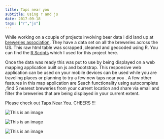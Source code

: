 ```yaml
---
title: Taps near you
subtitle: Using r and js
date: 2017-09-18
tags: ["r","js"]
---
```


While working on a couple of projects involving beer data I did land up at <a href="https://www.brewersassociation.org/">breweries association</a>. They have a data set on all the breweries across the US.
This raw html table was scrapped ,cleaned and geocoded using R. You can find the <a href="https://github.com/senthilthyagarajan/brewerymaps/tree/master/rscripts">R Scripts</a> which I used for this project here.

Once the data was ready this was put to use by being displayed on a web mapping application built on js and bootstrap. This responsive web application  can be used on your mobile devices can be used while you are traveling places or planning to try a few new taps near you . A few other features in this map application are Seach functionality using autocomplete ,find 5 nearest breweries from your current location and share via email and filter the breweries that are being displayed in your current extent.

Please check out  <a href="https://senthilthyagarajan.github.io/brewerymaps/">Taps Near You</a>. CHEERS !!!


![This is an image](TAPS_DESKTOP.png)

![This is an image](TAPS_MOBILE.png)

![This is an image](TAPS_TABLET.png)
